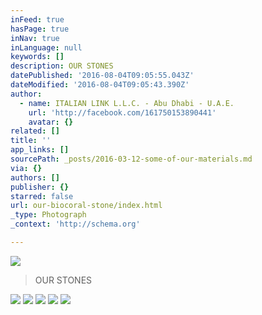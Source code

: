 ```yaml
---
inFeed: true
hasPage: true
inNav: true
inLanguage: null
keywords: []
description: OUR STONES
datePublished: '2016-08-04T09:05:55.043Z'
dateModified: '2016-08-04T09:05:43.390Z'
author:
  - name: ITALIAN LINK L.L.C. - Abu Dhabi - U.A.E.
    url: 'http://facebook.com/161750153890441'
    avatar: {}
related: []
title: ''
app_links: []
sourcePath: _posts/2016-03-12-some-of-our-materials.md
via: {}
authors: []
publisher: {}
starred: false
url: our-biocoral-stone/index.html
_type: Photograph
_context: 'http://schema.org'

---
```

![](https://the-grid-user-content.s3-us-west-2.amazonaws.com/9269251e-36fb-4a55-9ceb-7c4c1df7e042.png)

> OUR STONES

![](https://the-grid-user-content.s3-us-west-2.amazonaws.com/b1442491-1e28-4c51-9e93-9597eb15abd6.png)
![](https://the-grid-user-content.s3-us-west-2.amazonaws.com/c2f3579e-f31d-494c-ad09-04fada266f45.png)
![](https://the-grid-user-content.s3-us-west-2.amazonaws.com/2e172a53-606e-437b-ab10-39f035a417c1.png)
![](https://the-grid-user-content.s3-us-west-2.amazonaws.com/f4d3889c-3c3b-4f95-8b32-2dd8a3fcd3f0.jpg)
![](https://the-grid-user-content.s3-us-west-2.amazonaws.com/ab5ff826-6597-4e80-a331-635335fd402b.png)